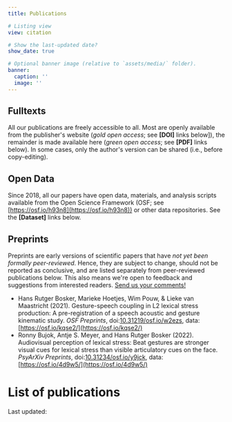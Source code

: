```yaml
---
title: Publications

# Listing view
view: citation

# Show the last-updated date?
show_date: true

# Optional banner image (relative to `assets/media/` folder).
banner:
  caption: ''
  image: ''
---
```


## **Fulltexts**
All our publications are freely accessible to all. Most are openly available from the publisher's website (*gold open access*; see **[DOI]** links below]), the remainder is made available here (*green open access*; see **[PDF]** links below). In some cases, only the author's version can be shared (i.e., before copy-editing).

## **Open Data**
Since 2018, all our papers have open data, materials, and analysis scripts available from the Open Science Framework (OSF; see [https://osf.io/h93n8](https://osf.io/h93n8)) or other data repositories. See the **[Dataset]** links below.

## **Preprints**
Preprints are early versions of scientific papers that have *not yet been formally peer-reviewed*. Hence, they are subject to change, should not be reported as conclusive, and are listed separately from peer-reviewed publications below. This also means we're open to feedback and suggestions from interested readers. [Send us your comments!](../../contact)
- Hans Rutger Bosker, Marieke Hoetjes, Wim Pouw, & Lieke van Maastricht (2021). Gesture-speech coupling in L2 lexical stress production: A pre-registration of a speech acoustic and gesture kinematic study. *OSF Preprints*, doi:[10.31219/osf.io/w2ezs](https://doi.org/10.31219/osf.io/w2ezs), data:[https://osf.io/kqse2/](https://osf.io/kqse2/)
- Ronny Bujok, Antje S. Meyer, and Hans Rutger Bosker (2022). Audiovisual perception of lexical stress: Beat gestures are stronger visual cues for lexical stress than visible articulatory cues on the face. *PsyArXiv Preprints*, doi:[10.31234/osf.io/y9jck](https://doi.org/10.31234/osf.io/y9jck), data:[https://osf.io/4d9w5/](https://osf.io/4d9w5/)

# List of publications
Last updated: 

<br />
<br />
<br />
<br />
